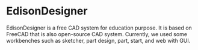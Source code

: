 # EdisonDesigner
EdisonDesigner is a free CAD system for education purpose.
It is based on FreeCAD that is also open-source CAD system.
Currently, we used some workbenches such as sketcher, part design, part, start, and web with GUI.
